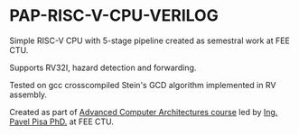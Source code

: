 # PAP-RISC-V-CPU-VERILOG
Simple RISC-V CPU with 5-stage pipeline created as semestral work at FEE CTU.

Supports RV32I, hazard detection and forwarding.

Tested on gcc crosscompiled Stein's GCD algorithm implemented in RV assembly.

Created as part of [Advanced Computer Architectures course](https://fel.cvut.cz/cz/education/bk/predmety/48/78/p4878806.html) led by [Ing. Pavel Pisa PhD.](https://github.com/ppisa) at FEE CTU.
